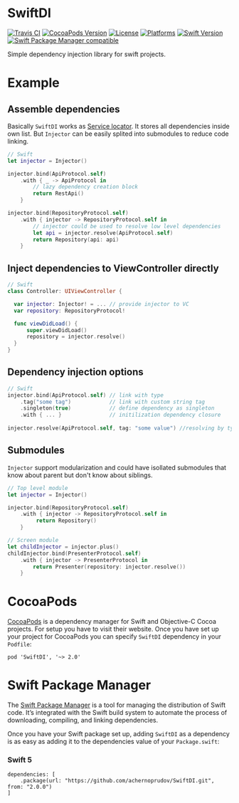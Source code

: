 # SwiftDI
[![Travis CI](https://travis-ci.org/achernoprudov/SwiftDI.svg?branch=master)](https://travis-ci.org/achernoprudov/SwiftDI)
[![CocoaPods Version](https://img.shields.io/cocoapods/v/SwiftDI.svg?style=flat)](http://cocoapods.org/pods/SwiftDI)
[![License](https://img.shields.io/cocoapods/l/SwiftDI.svg?style=flat)](http://cocoapods.org/pods/SwiftDI)
[![Platforms](https://img.shields.io/badge/platform-iOS%20%7C%20macOS%20%7C%20tvOS%20%7C%20watchOS%20%7C%20Linux-lightgrey.svg)](http://cocoapods.org/pods/SwiftDI)
[![Swift Version](https://img.shields.io/badge/Swift-2.2--3.1.x-F16D39.svg?style=flat)](https://developer.apple.com/swift)
[![Swift Package Manager compatible](https://img.shields.io/badge/Swift%20Package%20Manager-compatible-brightgreen.svg)](https://github.com/apple/swift-package-manager)


Simple dependency injection library for swift projects.

# Example

## Assemble dependencies
Basically `SwiftDI` works as [Service locator](https://en.wikipedia.org/wiki/Service_locator_pattern). It stores
all dependencies inside own list. But `Injector` can be easily splited into submodules to reduce code linking.

```swift
// Swift
let injector = Injector()

injector.bind(ApiProtocol.self)
    .with { _ -> ApiProtocol in 
        // lazy dependency creation block
        return RestApi()
    }

injector.bind(RepositoryProtocol.self)
    .with { injector -> RepositoryProtocol.self in
        // injector could be used to resolve low level dependencies
        let api = injector.resolve(ApiProtocol.self)
        return Repository(api: api) 
    }
```
## Inject dependencies to ViewController directly
```swift
// Swift
class Controller: UIViewController {

  var injector: Injector! = ... // provide injector to VC
  var repository: RepositoryProtocol!

  func viewDidLoad() {
      super.viewDidLoad()
      repository = injector.resolve()
  }
}
```
## Dependency injection options
```swift
// Swift
injector.bind(ApiProtocol.self) // link with type
    .tag("some tag")            // link with custom string tag
    .singleton(true)            // define dependency as singleton
    .with { ... }               // initilization dependency closure
    
injector.resolve(ApiProtocol.self, tag: "some value") //resolving by type and tag 
```

## Submodules
`Injector` support modularization and could have isollated submodules that know about parent but don't know about siblings.

```swift
// Top level module
let injector = Injector()

injector.bind(RepositoryProtocol.self)
    .with { injector -> RepositoryProtocol.self in
         return Repository()
    }

// Screen module
let childInjector = injector.plus()
childInjector.bind(PresenterProtocol.self)
    .with { injector -> PresenterProtocol in 
        return Presenter(repository: injector.resolve())
    }

```

# CocoaPods
[CocoaPods](https://cocoapods.org/) is a dependency manager for Swift and Objective-C Cocoa projects. For setup you have to visit their website.
Once you have set up your project for CocoaPods you can specify `SwiftDI` dependency in your `Podfile`:  

```
pod 'SwiftDI', '~> 2.0'
```

# Swift Package Manager
The [Swift Package Manager](https://swift.org/package-manager/) is a tool for managing the distribution of Swift code. It’s integrated with the Swift build system to automate the process of downloading, compiling, and linking dependencies.

Once you have your Swift package set up, adding `SwiftDI` as a dependency is as easy as adding it to the dependencies value of your `Package.swift`:

### Swift 5
```
dependencies: [
    .package(url: "https://github.com/achernoprudov/SwiftDI.git", from: "2.0.0")
]
```
